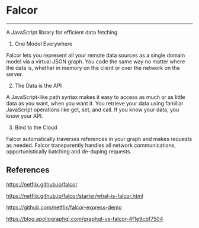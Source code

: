 # Falcor

---

A JavaScript library for efficient data fetching

1. One Model Everywhere

Falcor lets you represent all your remote data sources as a single domain model via a virtual JSON graph. You code the same way no matter where the data is, whether in memory on the client or over the network on the server.

2. The Data is the API

A JavaScript-like path syntax makes it easy to access as much or as little data as you want, when you want it. You retrieve your data using familiar JavaScript operations like get, set, and call. If you know your data, you know your API.

3. Bind to the Cloud

Falcor automatically traverses references in your graph and makes requests as needed. Falcor transparently handles all network communications, opportunistically batching and de-duping requests.

## References

<https://netflix.github.io/falcor>

<https://netflix.github.io/falcor/starter/what-is-falcor.html>

<https://github.com/netflix/falcor-express-demo>

<https://blog.apollographql.com/graphql-vs-falcor-4f1e9cbf7504>
